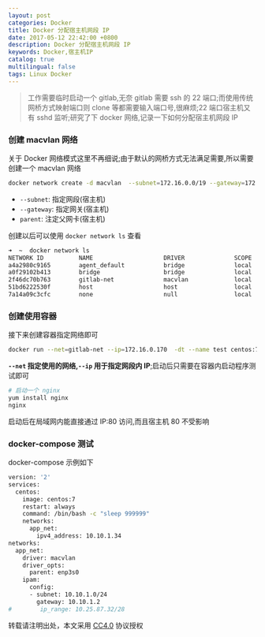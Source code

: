 ```yaml
---
layout: post
categories: Docker
title: Docker 分配宿主机网段 IP
date: 2017-05-12 22:42:00 +0800
description: Docker 分配宿主机网段 IP
keywords: Docker,宿主机IP
catalog: true
multilingual: false
tags: Linux Docker
---
```


> 工作需要临时启动一个 gitlab,无奈 gitlab 需要 ssh 的 22 端口;而使用传统网桥方式映射端口则 clone 等都需要输入端口号,很麻烦;22 端口宿主机又有 sshd 监听;研究了下 docker 网络,记录一下如何分配宿主机网段 IP


### 创建 macvlan 网络

关于 Docker 网络模式这里不再细说;由于默认的网桥方式无法满足需要,所以需要创建一个 macvlan 网络

``` sh
docker network create -d macvlan  --subnet=172.16.0.0/19 --gateway=172.16.0.1 -o parent=eth0 gitlab-net
```

- `--subnet`: 指定网段(宿主机)
- `--gateway`: 指定网关(宿主机)
- `parent`: 注定父网卡(宿主机)

创建以后可以使用 `docker network ls` 查看

``` sh
➜  ~  docker network ls
NETWORK ID          NAME                    DRIVER              SCOPE
a4a2980c9165        agent_default           bridge              local               
a0f29102b413        bridge                  bridge              local               
2f46dc70b763        gitlab-net              macvlan             local               
51bd6222530f        host                    host                local               
7a14a09c3cfc        none                    null                local
```

### 创建使用容器

接下来创建容器指定网络即可

``` sh
docker run --net=gitlab-net --ip=172.16.0.170  -dt --name test centos:7
```

**`--net` 指定使用的网络,`--ip` 用于指定网段内 IP**;启动后只需要在容器内启动程序测试即可

``` sh
# 启动一个 nginx
yum install nginx
nginx
```

启动后在局域网内能直接通过 IP:80 访问,而且宿主机 80 不受影响

### docker-compose 测试

docker-compose 示例如下

``` sh
version: '2'
services:
  centos:
    image: centos:7
    restart: always
    command: /bin/bash -c "sleep 999999"
    networks:
      app_net:
        ipv4_address: 10.10.1.34
networks:
  app_net:
    driver: macvlan
    driver_opts:
      parent: enp3s0
    ipam:
      config:
      - subnet: 10.10.1.0/24
        gateway: 10.10.1.2
#        ip_range: 10.25.87.32/28
```

转载请注明出处，本文采用 [CC4.0](http://creativecommons.org/licenses/by-nc-nd/4.0/) 协议授权

